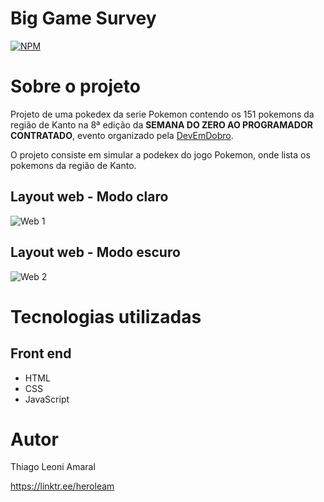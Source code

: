 # Big Game Survey 
[![NPM](https://img.shields.io/npm/l/react)](https://github.com/HeroLeam/projeto-pokedex/blob/main/LICENSE) 

# Sobre o projeto

Projeto de uma pokedex da serie Pokemon contendo os 151 pokemons da região de Kanto na 8ª edição da **SEMANA DO ZERO AO PROGRAMADOR CONTRATADO**, evento organizado pela [DevEmDobro](https://devemdobro.com/ "Site do DevEmDobro").

O projeto consiste em simular a podekex do jogo Pokemon, onde lista os pokemons da região de Kanto.

## Layout web - Modo claro
![Web 1](https://raw.githubusercontent.com/HeroLeam/szpc10-projeto-pokedex/main/src/assets/temaClaro.png)
## Layout web - Modo escuro
![Web 2](https://raw.githubusercontent.com/HeroLeam/szpc10-projeto-pokedex/main/src/assets/teamEscuro.png)

# Tecnologias utilizadas
## Front end
- HTML
- CSS
- JavaScript

# Autor

Thiago Leoni Amaral

https://linktr.ee/heroleam
